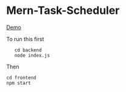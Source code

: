 # Mern-Task-Scheduler

<a href="https://merntaskscheduler.netlify.app/" target="_blank">Demo</a>
<br>

To run this first
```
   cd backend
   node index.js
 ```

Then 
```
cd frontend
npm start
```
